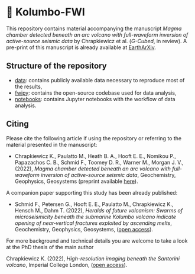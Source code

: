 # :volcano: Kolumbo-FWI
This repository contains material accompanying the manuscript *Magma chamber detected beneath an arc volcano with
full-waveform inversion of active-source seismic data* by Chrapkiewicz et al. (*G-Cubed*, in review). 
A pre-print of this manuscript is already available at [EarthArXiv](https://doi.org/10.31223/X5934R).


## Structure of the repository
- [data](data): contains publicly available data necessary to reproduce most of the results,
- [fwipy](fwipy): contains the open-source codebase used for data analysis,
- [notebooks](notebooks): contains Jupyter notebooks with the workflow of data analysis.

## Citing
Please cite the following article if using the repository or referring to the material presented in the manuscript:

- Chrapkiewicz K., Paulatto M., Heath B. A., Hooft E. E., Nomikou P., Papazachos C. B., Schmid F., Toomey D. R., Warner M., Morgan J. V.,
(2022), *Magma chamber detected beneath an arc volcano with full-waveform inversion of active-source seismic data*, Geochemistry, Geophysics, Geosystems (preprint available [here](https://doi.org/10.31223/X5934R)).

A companion paper supporting this study has been already published:

- Schmid F., Petersen G., Hooft E. E., Paulatto M., Chrapkiewicz K., Hensch M., Dahm T. (2022), 
*Heralds of future volcanism: Swarms of microseismicity beneath the submarine Kolumbo volcano indicate opening of near‐vertical fractures exploited by ascending melts*, Geochemistry, Geophysics, Geosystems, ([open access](https://doi.org/10.1029/2022GC010420)).

For more background and technical details you are welcome to take a look at the PhD thesis of the main author

Chrapkiewicz K. (2022), *High-resolution imaging beneath the Santorini volcano*, Imperial College London, 
([open access](https://doi.org/10.25560/96427)).
